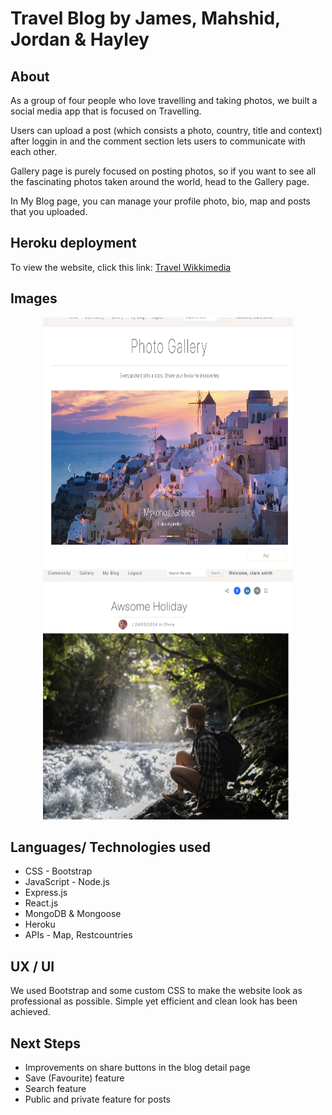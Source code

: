 # Travel Blog by James, Mahshid, Jordan & Hayley

## About
As a group of four people who love travelling and taking photos, we built a social media app that is focused on Travelling. 

Users can upload a post (which consists a photo, country, title and context) after loggin in and the comment section lets users to communicate with each other. 

Gallery page is purely focused on posting photos, so if you want to see all the fascinating photos taken around the world, head to the Gallery page.

In My Blog page, you can manage your profile photo, bio, map and posts that you uploaded.


## Heroku deployment

To view the website, click this link: [Travel Wikkimedia](https://travel-wikkimedia-e201bd728fb6.herokuapp.com)


## Images


<p align="center" width="100%">
    <img src="./public/images/website1.png" height="400" width="400px" alt="Website example image"/>
    <img src="./public/images/website2.png" height="400" width="400px" alt="Website example image 2"/>
</p>


## Languages/ Technologies used

* CSS - Bootstrap
* JavaScript - Node.js
* Express.js
* React.js
* MongoDB & Mongoose
* Heroku
* APIs - Map, Restcountries

## UX / UI

We used Bootstrap and some custom CSS to make the website look as professional as possible. Simple yet efficient and clean look has been achieved.

## Next Steps

* Improvements on share buttons in the blog detail page
* Save (Favourite) feature
* Search feature
* Public and private feature for posts